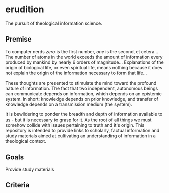 # erudition
The pursuit of theological information science.


## Premise
To computer nerds _zero_ is the first number, _one_ is the second, et cetera...
The number of atoms in the world exceeds the amount of information every produced by mankind by nearly 6 orders of magnitude...
Explanations of the origin of biological life, or even spiritual life, means nothing because it does not explain the origin of the information necessary to form that life...

These thoughts are presented to stimulate the mind toward the profound nature of information.
The fact that two independent, autonomous beings can communicate depends on information, which depends on an epistemic system.
In short: knowledge depends on prior knowledge, and transfer of knowledge depends on a transmission medium (the system).

It is bewildering to ponder the breadth and depth of information available to us - but it is necessary to grasp for it.
As the root of all things we must somehow collide with issues pertaining to truth and it's origin.
This repository is intended to provide links to scholarly, factual information and study materials aimed at cultivating an understanding of information in a theological context.


## Goals
Provide study materials 


## Criteria


## 
